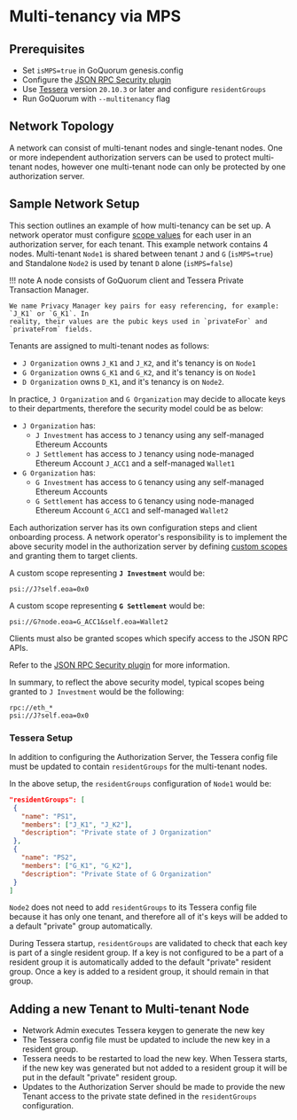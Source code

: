 # Multi-tenancy via MPS

## Prerequisites

* Set `isMPS=true` in GoQuorum genesis.config
* Configure the [JSON RPC Security plugin](JSON-RPC-API-Security.md#configuration)
* Use [Tessera] version `20.10.3` or later and configure `residentGroups`
* Run GoQuorum with `--multitenancy` flag

## Network Topology

A network can consist of multi-tenant nodes and single-tenant nodes. One or more independent
authorization servers can be used to protect multi-tenant nodes, however one multi-tenant node can
only be protected by one authorization server.

## Sample Network Setup

This section outlines an example of how multi-tenancy can be set up. A network operator must
configure [scope values] for each user in an authorization server, for each tenant.
This example network contains 4 nodes.
Multi-tenant `Node1` is shared between tenant `J` and `G` (`isMPS=true`) and 
Standalone `Node2` is used by tenant `D` alone (`isMPS=false`)

!!! note
    A node consists of GoQuorum client and Tessera Private Transaction Manager.

    We name Privacy Manager key pairs for easy referencing, for example: `J_K1` or `G_K1`. In
    reality, their values are the pubic keys used in `privateFor` and `privateFrom` fields.
    

Tenants are assigned to multi-tenant nodes as follows:

* `J Organization` owns `J_K1` and `J_K2`, and it's tenancy is on `Node1`
* `G Organization` owns `G_K1` and `G_K2`, and it's tenancy is on `Node1`
* `D Organization` owns `D_K1`, and it's tenancy is on `Node2`.

In practice, `J Organization` and `G Organization` may decide to allocate keys to
their departments, therefore the security model could be as below:

* `J Organization` has:
    * `J Investment` has access to `J` tenancy using any self-managed Ethereum Accounts
    * `J Settlement` has access to `J` tenancy using node-managed Ethereum Account `J_ACC1` and a self-managed `Wallet1`
* `G Organization` has:
    * `G Investment` has access to `G` tenancy using any self-managed Ethereum Accounts
    * `G Settlement` has access to `G` tenancy using node-managed Ethereum Account `G_ACC1` and self-managed `Wallet2`

Each authorization server has its own configuration steps and client onboarding process.
A network operator's responsibility is to implement the above security model in the authorization
server by defining [custom scopes] and
granting them to target clients.

A custom scope representing __`J Investment`__ would be:

```text
psi://J?self.eoa=0x0
```

A custom scope representing __`G Settlement`__ would be:

```text
psi://G?node.eoa=G_ACC1&self.eoa=Wallet2
```

Clients must also be granted scopes which specify access to the JSON RPC APIs.

Refer to the [JSON RPC Security plugin](../../Reference/Plugins/security/For-Users.md#oauth2-scopes) for more information.

In summary, to reflect the above security model, typical scopes being granted to `J Investment`
would be the following:

```text
rpc://eth_*
psi://J?self.eoa=0x0
```

### Tessera Setup

In addition to configuring the Authorization Server, the Tessera config file must be updated to contain `residentGroups` for the multi-tenant nodes.

In the above setup, the `residentGroups` configuration of `Node1` would be:

``` json
"residentGroups": [
 {
   "name": "PS1",
   "members": ["J_K1", "J_K2"],
   "description": "Private state of J Organization"
 },
 {
   "name": "PS2",
   "members": ["G_K1", "G_K2"],
   "description": "Private State of G Organization"
 }
]
```

`Node2` does not need to add `residentGroups` to its Tessera config file because it has only one tenant, and therefore all of it's keys will be added to a default "private" group automatically.

During Tessera startup, `residentGroups` are validated to check that each key is part of a single resident group.
If a key is not configured to be a part of a resident group it is automatically added to the default "private" resident group.
Once a key is added to a resident group, it should remain in that group.

## Adding a new Tenant to Multi-tenant Node

* Network Admin executes Tessera keygen to generate the new key
* The Tessera config file must be updated to include the new key in a resident group.
* Tessera needs to be restarted to load the new key. When Tessera starts, if the new key was generated but not added to a resident group it will be put in the default "private" resident group.
* Updates to the Authorization Server should be made to provide the new Tenant access to the private state defined in the `residentGroups` configuration.


[scope values]: ../../Concepts/Multitenancy/Multitenancy.md#Access-Token-Scope
[custom scopes]: ../../Concepts/Multitenancy/Multitenancy.md#Access-Token-Scope
[Tessera]: https://docs.tessera.consensys.net